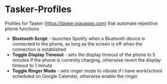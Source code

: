 # Tasker-Profiles
Profiles for Tasker (https://tasker.joaoapps.com) that automate repetitive phone functions

* **Bluetooth Script** - launches Spotify when a Bluetooth device is connected to the phone, as long as the screen is off when the connection is established
* **Toggle Display Timeout** - sets the display timeout of the phone to 5 minutes if the phone is currently charging, otherwise revert the display timeout to 1 minute
* **Toggle Ringer Mode** - sets ringer mode to vibrate if I have work/school scheduled on Google Calendar, otherwise enable the ringer

